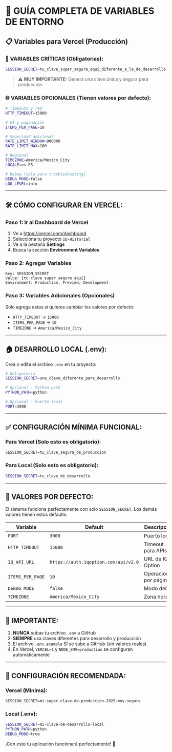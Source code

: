 # 🚀 GUÍA COMPLETA DE VARIABLES DE ENTORNO

## 📋 Variables para Vercel (Producción)

### 🔐 **VARIABLES CRÍTICAS (Obligatorias):**

```bash
SESSION_SECRET=tu_clave_super_segura_aqui_diferente_a_la_de_desarrollo
```
> ⚠️ **MUY IMPORTANTE:** Genera una clave única y segura para producción

### 🌐 **VARIABLES OPCIONALES (Tienen valores por defecto):**

```bash
# Timeouts y red
HTTP_TIMEOUT=15000

# UI y paginación  
ITEMS_PER_PAGE=10

# Seguridad adicional
RATE_LIMIT_WINDOW=900000
RATE_LIMIT_MAX=100

# Regional
TIMEZONE=America/Mexico_City
LOCALE=es-ES

# Debug (solo para troubleshooting)
DEBUG_MODE=false
LOG_LEVEL=info
```

---

## 🛠️ **CÓMO CONFIGURAR EN VERCEL:**

### Paso 1: Ir al Dashboard de Vercel
1. Ve a https://vercel.com/dashboard
2. Selecciona tu proyecto `IQ-Historial`
3. Ve a la pestaña **Settings**
4. Busca la sección **Environment Variables**

### Paso 2: Agregar Variables
```
Key: SESSION_SECRET
Value: [tu clave super segura aquí]
Environment: Production, Preview, Development
```

### Paso 3: Variables Adicionales (Opcionales)
Solo agrega estas si quieres cambiar los valores por defecto:
- `HTTP_TIMEOUT` → `15000`
- `ITEMS_PER_PAGE` → `10`
- `TIMEZONE` → `America/Mexico_City`

---

## 🏠 **DESARROLLO LOCAL (.env):**

Crea o edita el archivo `.env` en tu proyecto:

```bash
# Obligatoria
SESSION_SECRET=una_clave_diferente_para_desarrollo

# Opcional - Python path
PYTHON_PATH=python

# Opcional - Puerto local
PORT=3000
```

---

## ✅ **CONFIGURACIÓN MÍNIMA FUNCIONAL:**

### Para Vercel (Solo esto es obligatorio):
```
SESSION_SECRET=tu_clave_segura_de_produccion
```

### Para Local (Solo esto es obligatorio):
```bash
SESSION_SECRET=tu_clave_de_desarrollo
```

---

## 🔧 **VALORES POR DEFECTO:**

El sistema funciona perfectamente con solo `SESSION_SECRET`. Los demás valores tienen estos defaults:

| Variable | Default | Descripción |
|----------|---------|-------------|
| `PORT` | `3000` | Puerto local |
| `HTTP_TIMEOUT` | `15000` | Timeout para APIs |
| `IQ_API_URL` | `https://auth.iqoption.com/api/v2.0` | URL de IQ Option |
| `ITEMS_PER_PAGE` | `10` | Operaciones por página |
| `DEBUG_MODE` | `false` | Modo debug |
| `TIMEZONE` | `America/Mexico_City` | Zona horaria |

---

## 🚨 **IMPORTANTE:**

1. **NUNCA** subas tu archivo `.env` a GitHub
2. **SIEMPRE** usa claves diferentes para desarrollo y producción
3. El archivo `.env.example` SÍ se sube a GitHub (sin valores reales)
4. En Vercel, `VERCEL=1` y `NODE_ENV=production` se configuran automáticamente

---

## 🎯 **CONFIGURACIÓN RECOMENDADA:**

### Vercel (Mínima):
```
SESSION_SECRET=mi-super-clave-de-produccion-2025-muy-segura
```

### Local (.env):
```bash
SESSION_SECRET=mi-clave-de-desarrollo-local
PYTHON_PATH=python
DEBUG_MODE=true
```

¡Con esto tu aplicación funcionará perfectamente! 🚀
